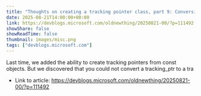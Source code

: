 ```yaml
---
title: "Thoughts on creating a tracking pointer class, part 9: Conversion"
date: 2025-08-21T14:00:00+00:00
link: https://devblogs.microsoft.com/oldnewthing/20250821-00/?p=111492
showShare: false
showReadTime: false
thumbnail: images/misc.png
tags: ["devblogs.microsoft.com"]
---
```

Last time, we added the ability to create tracking pointers from const objects. But we discovered that you could not convert a tracking_ptr<T> to a tra

- Link to article: https://devblogs.microsoft.com/oldnewthing/20250821-00/?p=111492